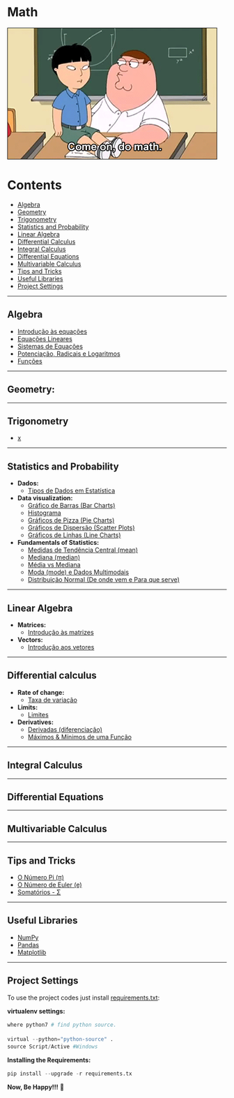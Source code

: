 # Math

![title](res/math-logo.gif)

# Contents

 - [Algebra](#algebra)
 - [Geometry](#geometry)
 - [Trigonometry](#trigonometry)
 - [Statistics and Probability](#statistics-probability)
 - [Linear Algebra](#linear-algebra)
 - [Differential Calculus](#differential-calculus)
 - [Integral Calculus](#integral-calculus)
 - [Differential Equations](#differential-equations)
 - [Multivariable Calculus](#multivariable-calculus)
 - [Tips and Tricks](#tips-tricks)
 - [Useful Libraries](#useful-libraries)
 - [Project Settings](#settings)

---

<div id="algebra"></div>

## Algebra

   - [Introdução às equações](modules/algebra/intro-to-equations)
   - [Equações Lineares](modules/algebra/linear-equations)
   - [Sistemas de Equações](modules/algebra/systems-of-equations)
   - [Potenciação, Radicais e Logaritmos](modules/algebra/exponentials-radicals-and-logarithms)
   - [Funções](modules/algebra/functions)

---

<div id="geometry"></div>

## Geometry:

---

<div id="trigonometry"></div>

## Trigonometry
   - [x](#)

---

<div id="statistics-probability"></div>

## Statistics and Probability

 - **Dados:**
   - [Tipos de Dados em Estatística](modules/statistics-and-probability/data-types-in-statistic.md)
 - **Data visualization:**
   - [Gráfico de Barras (Bar Charts)](modules/statistics-and-probability/bar-chart.md)
   - [Histograma](modules/statistics-and-probability/histogram.md)
   - [Gráficos de Pizza (Pie Charts)](modules/statistics-and-probability/pie-chart.md)
   - [Gráficos de Dispersão (Scatter Plots)](modules/statistics-and-probability/scatter-plots.md)
   - [Gráficos de Linhas (Line Charts)](modules/statistics-and-probability/line-charts.md)
 - **Fundamentals of Statistics:**
   - [Medidas de Tendência Central (mean)](modules/statistics-and-probability/mean.md)
   - [Mediana (median)](modules/statistics-and-probability/median.md)
   - [Média vs Mediana](modules/statistics-and-probability/mean-vs-median.md)
   - [Moda (mode) e Dados Multimodais](modules/statistics-and-probability/mode.md)
   - [Distribuição Normal (De onde vem e Para que serve)](modules/statistics-and-probability/normal-distribution.md)

---

<div id="linear-algebra"></div>

## Linear Algebra

 - **Matrices:**
   - [Introdução às matrizes](modules/linear-algebra/intro-to-matrices)
 - **Vectors:**
   - [Introdução aos vetores](modules/linear-algebra/intro-to-vectors)

---

<div id="differential-calculus"></div>

## Differential calculus

 - **Rate of change:**
   - [Taxa de variação](modules/differential-calculus/rate-of-change)
 - **Limits:**
   - [Limites](modules/differential-calculus/limits)
 - **Derivatives:**
   - [Derivadas (diferenciação)](modules/differential-calculus/derivatives)
   - [Máximos & Mínimos de uma Função](modules/differential-calculus/max-min-functions)

---

<div id="integral-calculus"></div>

## Integral Calculus

---

<div id="differential-equations"></div>

## Differential Equations

---

<div id="multivariable-calculus"></div>

## Multivariable Calculus

---

<div id="tips-tricks"></div>

## Tips and Tricks

 - [O Número Pi (π)](modules/tips-and-tricks/pi-number)
 - [O Número de Euler (e)](modules/tips-and-tricks/e-number)
 - [Somatórios - Σ](modules/tips-and-tricks/summation)

---

<div id="useful-libraries"></div>

## Useful Libraries

 - [NumPy](modules/useful-libraries/numpy)
 - [Pandas](modules/useful-libraries/pandas)
 - [Matplotlib](modules/useful-libraries/matplotlib)

---

<div id='settings'></div>

## Project Settings

To use the project codes just install [requirements.txt](requirements.txt):

**virtualenv settings:**  
```python
where python7 # find python source.

virtual --python="python-source" .
source Script/Active #Windows
```

**Installing the Requirements:**  
```python
pip install --upgrade -r requirements.tx
```

**Now, Be Happy!!!** 😬
